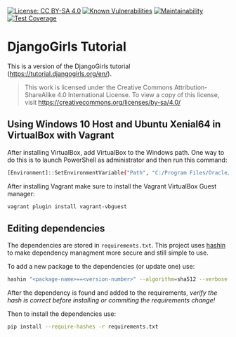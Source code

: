 [![License: CC BY-SA 4.0](https://img.shields.io/badge/License-CC%20BY--SA%204.0-lightgrey.svg)](https://creativecommons.org/licenses/by-sa/4.0/)
[![Known Vulnerabilities](https://snyk.io/test/github/ductape/djangogirls/badge.svg?targetFile=requirements.txt)](https://snyk.io/test/github/ductape/djangogirls?targetFile=requirements.txt)
[![Maintainability](https://api.codeclimate.com/v1/badges/075d0d98c43a66850404/maintainability)](https://codeclimate.com/github/ductape/DjangoGirls/maintainability)
[![Test Coverage](https://api.codeclimate.com/v1/badges/075d0d98c43a66850404/test_coverage)](https://codeclimate.com/github/ductape/DjangoGirls/test_coverage)

# DjangoGirls Tutorial

This is a version of the DjangoGirls tutorial (<https://tutorial.djangogirls.org/en/>).
>This work is licensed under the Creative Commons Attribution-ShareAlike 4.0 International License. To view a copy of this license, visit <https://creativecommons.org/licenses/by-sa/4.0/>

## Using Windows 10 Host and Ubuntu Xenial64 in VirtualBox with Vagrant

After installing VirtualBox, add VirtualBox to the Windows path. One way to do this is to launch PowerShell as administrator and then run this command:

```sh
[Environment]::SetEnvironmentVariable("Path", "C:/Program Files/Oracle/VirtualBox;" + $env:Path, "Machine")
```

After installing Vagrant make sure to install the Vagrant VirtualBox Guest manager:

```sh
vagrant plugin install vagrant-vbguest
```

## Editing dependencies

The dependencies are stored in `requirements.txt`. This project uses [hashin](https://pypi.python.org/pypi/hashin) to make dependency managment more secure and still simple to use.

To add a new package to the dependencies (or update one) use:

```sh
hashin "<package-name>==<version-number>" --algorithm=sha512 --verbose --python-version $(python3 --version | cut -d' ' -f2 | cut -d'.' -f1-2)
```

After the dependency is found and added to the requirements, *verify the hash is correct before installing or commiting the requirements change!*

Then to install the dependencies use:

```sh
pip install --require-hashes -r requirements.txt
```
